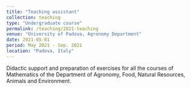 ```yaml
---
title: "Teaching assistant"
collection: teaching
type: "Undergraduate course"
permalink: /teaching/2021-teaching
venue: "University of Padova, Agronomy Department"
date: 2021-05-01
period: May 2021 - Sep. 2021
location: "Padova, Italy"
---
```


Didactic support and preparation of exercises for all the courses of Mathematics of the Department of Agronomy, Food, Natural Resources, Animals and Environment.





